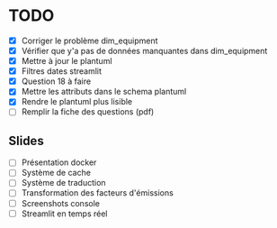 # TODO

- [X] Corriger le problème dim_equipment
- [X] Vérifier que y'a pas de données manquantes dans dim_equipment
- [X] Mettre à jour le plantuml
- [X] Filtres dates streamlit
- [X] Question 18 à faire
- [X] Mettre les attributs dans le schema plantuml
- [X] Rendre le plantuml plus lisible
- [ ] Remplir la fiche des questions (pdf)

## Slides

- [ ] Présentation docker
- [ ] Système de cache
- [ ] Système de traduction
- [ ] Transformation des facteurs d'émissions
- [ ] Screenshots console
- [ ] Streamlit en temps réel
